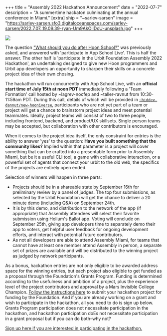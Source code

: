 +++
title = "Assembly 2022 Hackathon Announcement"
date = "2022-07-7"
description = "A summertime hackaton culminating at the annual conference in Miami."
[extra]
ship = "~sarlev-sarsen"
image = "https://sarlev-sarsen.sfo3.digitaloceanspaces.com/sarlev-sarsen/2022.7.07..19.09.39-ryan-Um9AkOiIDcU-unsplash.jpg"
+++

![](https://sarlev-sarsen.sfo3.digitaloceanspaces.com/sarlev-sarsen/2022.7.07..19.09.39-ryan-Um9AkOiIDcU-unsplash.jpg)

The question ["What should you do after Hoon School?"](https://developers.urbit.org/blog/asl-announce) was previously asked, and answered with 'participate in App School Live'. This is half the answer. The other half is 'participate in the Urbit Foundation Assembly 2022 Hackathon', an undertaking designed to give new Hoon programmers and Urbit app developers an opportunity to sharpen their skills on a concrete project idea of their own chosing. 

The hackathon will run concurrently with App School Live, with an **official start time of July 15th at noon PDT** immediately following a 'Team Formation' call hosted by ~lagrev-nocfep and ~taller-ravnut from 10:30-11:59am PDT. During this call, details of which will be provided in [`~hiddev-dannut/new-hooniverse`](https://urbit.org/groups/~hiddev-dannut/new-hooniverse), participants who are not yet part of a team or project will get a chance to brainstorm project ideas and meet potential teammates. Ideally, project teams will consist of two to three people, including frontend, backend, and product/UX skillsets. Single person teams may be accepted, but collaboration with other contributors is encouraged.

When it comes to the project idea itself, the only constraint for entries is the ability to answer 'yes' to the question: **Have you built something that the community likes?** Implied within that parameter is a project will cover something that can be crafted into a presentable form prior to Assembly Miami, but be it a useful CLI tool, a game with collaborative interaction, or a powerful set of agents that connect your urbit to the old web, the specifics of the projects are entirely open ended. 

Selection of winners will happen in three parts:
- Projects should be in a shareable state by September 16th for preliminary review by a panel of judges. The top four submissions, as selected by the Urbit Foundation will get the chance to deliver a 20 minute demo (including Q&A) on September 24th. 
- It is by this demo, and distribution to the network of the app (if appropriate) that Assembly attendees will select their favorite submission using Holium's Ballot app. Voting will conclude on September 25th, giving app developers time to separately demo their app to voters, get helpful user feedback for ongoing development efforts, and interact with potential future contributors.
- As not all developers are able to attend Assembly Miami, for teams that cannot have at least one member attend Assembly in person, a separate set of prizes are available and will be distributed to the winning project as judged by network participants.

As a bonus, hackathon entries are not only eligible to be awarded address space for the winning entries, but each project also eligible to get funded as a proposal through the Foundation's Grants Program. Funding is determined according to the usefulness and ambition of a project, plus the experience level of the project contributors and approval by a Mars Invisible College Champion. [Follow the instructions here](https://urbit.org/grants/proposals) to submit your hackathon project for funding by the Foundation. And if you are already working on a grant and wish to participate in the hackathon, all you need to do is sign up below. Grants Program participation does not necessitate participation in the hackathon, and hackathon participation doEs not necessitate participation in a grant proposal but if you can do both–why not?

[Sign up here if you are interested in participating in the hackathon.](https://airtable.com/shr2tYQ0dDjt97Gn4)
